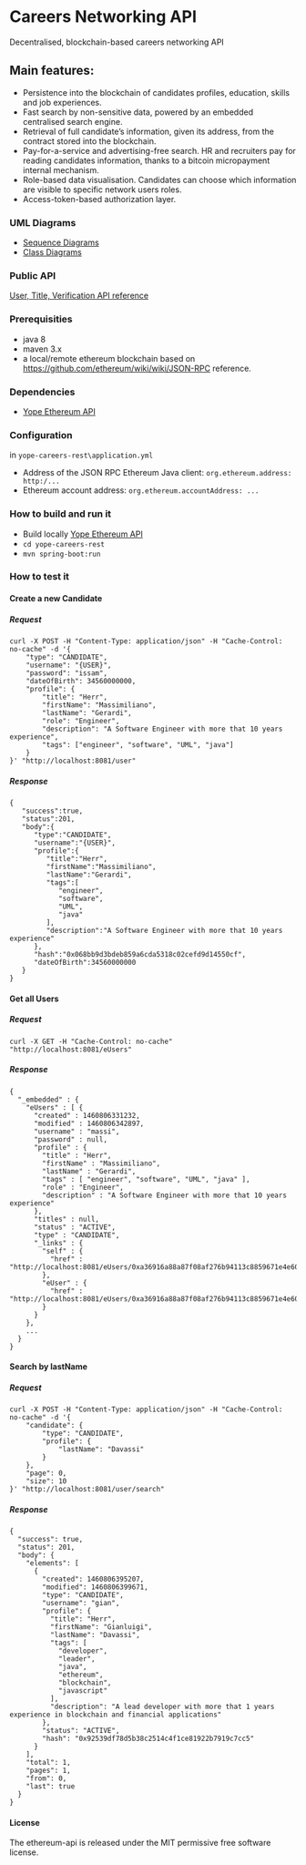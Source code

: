 # Careers Networking API
Decentralised, blockchain-based careers networking API

## Main features:
* Persistence into the blockchain of candidates profiles, education, skills and job experiences.
* Fast search by non-sensitive data, powered by an embedded centralised search engine.
* Retrieval of full candidate’s information, given its address, from the contract stored into the blockchain.
* Pay-for-a-service and advertising-free search. HR and recruiters pay for reading candidates information, thanks to a bitcoin micropayment internal mechanism.
* Role-based data visualisation. Candidates can choose which information are visible to specific network users roles.
* Access-token-based authorization layer.

### UML Diagrams

- [Sequence Diagrams](https://github.com/yopeio/yope-careers/wiki/Sequence%20Diagrams)
- [Class Diagrams](https://github.com/yopeio/yope-careers/wiki/Class%20Diagrams)

### Public API
[User, Title, Verification API reference](https://github.com/yopeio/yope-careers/wiki/Public%20API)


### Prerequisities
- java 8
- maven 3.x
- a local/remote ethereum blockchain based on  https://github.com/ethereum/wiki/wiki/JSON-RPC reference.

### Dependencies
- [Yope Ethereum API](https://github.com/yopeio/ethereum-api)

### Configuration
in `yope-careers-rest\application.yml`

* Address of the  JSON RPC Ethereum Java client: `org.ethereum.address: http:/...`
* Ethereum account address: `org.ethereum.accountAddress: ...`

### How to build and run it
- Build locally [Yope Ethereum API](https://github.com/yopeio/ethereum-api)
- `cd yope-careers-rest`
- `mvn spring-boot:run`

### How to test it

#### Create a new Candidate

##### Request
```
curl -X POST -H "Content-Type: application/json" -H "Cache-Control: no-cache" -d '{
    "type": "CANDIDATE",
    "username": "{USER}",
    "password": "issam",
    "dateOfBirth": 34560000000,
    "profile": {
        "title": "Herr",
        "firstName": "Massimiliano",
        "lastName": "Gerardi",
        "role": "Engineer",
        "description": "A Software Engineer with more that 10 years experience",
        "tags": ["engineer", "software", "UML", "java"]
    }
}' "http://localhost:8081/user"
```
##### Response
```
{
   "success":true,
   "status":201,
   "body":{
      "type":"CANDIDATE",
      "username":"{USER}",
      "profile":{
         "title":"Herr",
         "firstName":"Massimiliano",
         "lastName":"Gerardi",
         "tags":[
            "engineer",
            "software",
            "UML",
            "java"
         ],
         "description":"A Software Engineer with more that 10 years experience"
      },
      "hash":"0x068bb9d3bdeb859a6cda5318c02cefd9d14550cf",
      "dateOfBirth":34560000000
   }
}
```
#### Get all Users
##### Request
```
curl -X GET -H "Cache-Control: no-cache" "http://localhost:8081/eUsers"
```
##### Response
```
{
  "_embedded" : {
    "eUsers" : [ {
      "created" : 1460806331232,
      "modified" : 1460806342897,
      "username" : "massi",
      "password" : null,
      "profile" : {
        "title" : "Herr",
        "firstName" : "Massimiliano",
        "lastName" : "Gerardi",
        "tags" : [ "engineer", "software", "UML", "java" ],
        "role" : "Engineer",
        "description" : "A Software Engineer with more that 10 years experience"
      },
      "titles" : null,
      "status" : "ACTIVE",
      "type" : "CANDIDATE",
      "_links" : {
        "self" : {
          "href" : "http://localhost:8081/eUsers/0xa36916a88a87f08af276b94113c8859671e4e60e"
        },
        "eUser" : {
          "href" : "http://localhost:8081/eUsers/0xa36916a88a87f08af276b94113c8859671e4e60e"
        }
      }
    },
    ...
  }
}    
```
#### Search by lastName
##### Request
```
curl -X POST -H "Content-Type: application/json" -H "Cache-Control: no-cache" -d '{
    "candidate": {
        "type": "CANDIDATE",
        "profile": {
            "lastName": "Davassi"
        }
    },
    "page": 0,
    "size": 10
}' "http://localhost:8081/user/search"
```
##### Response
```
{
  "success": true,
  "status": 201,
  "body": {
    "elements": [
      {
        "created": 1460806395207,
        "modified": 1460806399671,
        "type": "CANDIDATE",
        "username": "gian",
        "profile": {
          "title": "Herr",
          "firstName": "Gianluigi",
          "lastName": "Davassi",
          "tags": [
            "developer",
            "leader",
            "java",
            "ethereum",
            "blockchain",
            "javascript"
          ],
          "description": "A lead developer with more that 1 years experience in blockchain and financial applications"
        },
        "status": "ACTIVE",
        "hash": "0x92539df78d5b38c2514c4f1ce81922b7919c7cc5"
      }
    ],
    "total": 1,
    "pages": 1,
    "from": 0,
    "last": true
  }
}
```

#### License
The ethereum-api is released under the MIT permissive free software license.

